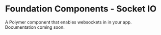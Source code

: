 # Foundation Components - Socket IO
A Polymer component that enables websockets in in your app. Documentation coming soon.